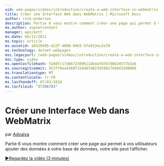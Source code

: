 ```yaml
---
uid: web-pages/videos/introduction/create-a-web-interface-in-webmatrix
title: Créer une Interface Web dans WebMatrix | Microsoft Docs
author: rick-anderson
description: Partie 6 vous montre comment créer une page qui permet à vos utilisateurs ajouter des données à votre base de données, votre site peut l’afficher.
ms.author: aspnetcontent
manager: wpickett
ms.date: 04/12/2011
ms.topic: article
ms.assetid: a0529495-422f-4008-94b5-5fa913ac2e70
ms.technology: dotnet-webpages
msc.legacyurl: /web-pages/videos/introduction/create-a-web-interface-in-webmatrix
msc.type: video
ms.openlocfilehash: 5108fc17d8672309611db4afd767d8b245f7b3a6
ms.sourcegitcommit: 953ff9ea4369f154d6fd0239599279ddd3280009
ms.translationtype: MT
ms.contentlocale: fr-FR
ms.lasthandoff: 07/03/2018
ms.locfileid: "37396783"
---
```

<a name="create-a-web-interface-in-webmatrix"></a>Créer une Interface Web dans WebMatrix
====================
par [Advaiya](https://twitter.com/Advaiyasolns)

Partie 6 vous montre comment créer une page qui permet à vos utilisateurs ajouter des données à votre base de données, votre site peut l’afficher.

[&#9654;Regardez la vidéo (3 minutes)](https://channel9.msdn.com/Blogs/ASP-NET-Site-Videos/create-a-web-interface-in-webmatrix)
